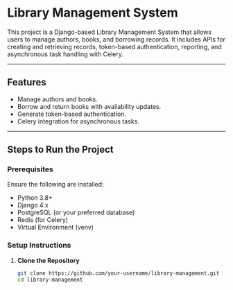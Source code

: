 # Library Management System

This project is a Django-based Library Management System that allows users to manage authors, books, and borrowing records. It includes APIs for creating and retrieving records, token-based authentication, reporting, and asynchronous task handling with Celery.

---

## Features
- Manage authors and books.
- Borrow and return books with availability updates.
- Generate token-based authentication.
- Celery integration for asynchronous tasks.

---

## Steps to Run the Project

### Prerequisites
Ensure the following are installed:
- Python 3.8+
- Django 4.x
- PostgreSQL (or your preferred database)
- Redis (for Celery)
- Virtual Environment (venv)

### Setup Instructions
1. **Clone the Repository**
   ```bash
   git clone https://github.com/your-username/library-management.git
   cd library-management
